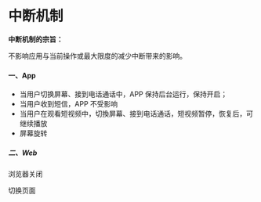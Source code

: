 # 中断机制

**中断机制的宗旨：**

不影响应用与当前操作或最大限度的减少中断带来的影响。

#### 一、App

* 当用户切换屏幕、接到电话通话中，APP 保持后台运行，保持开启；
* 当用户收到短信，APP 不受影响
* 当用户在观看短视频中，切換屏幕、接到电话通话，短视频暂停，恢复后，可继续播放
* 屏幕旋转

##### 二、Web

浏览器关闭

切换页面

